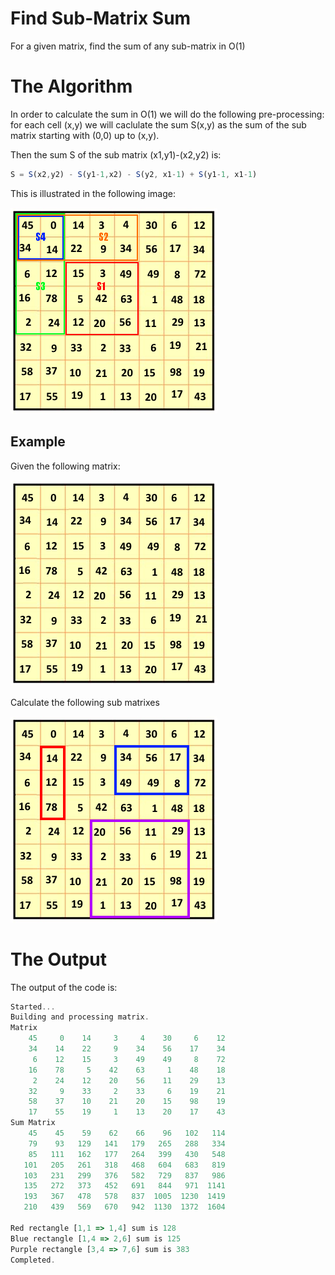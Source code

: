 # Find Sub-Matrix Sum
For a given matrix, find the sum of any sub-matrix in O(1)

# The Algorithm
In order to calculate the sum in O(1) we will do the following pre-processing:
for each cell (x,y) we will caclulate the sum S(x,y) as the sum of the sub matrix starting with (0,0) up to (x,y).

Then the sum S of the sub matrix (x1,y1)-(x2,y2) is:
```javascript
S = S(x2,y2) - S(y1-1,x2) - S(y2, x1-1) + S(y1-1, x1-1)
```

This is illustrated in the following image:

![Pre-Processing](images/preprocessing.png)

## Example
Given the following matrix:

![Sample Matrix](images/matrix.png)

Calculate the following sub matrixes 

![Sample Sub-Matrixes](images/sub.matrix.png)

# The Output
The output of the code is:

```javascript
Started...
Building and processing matrix.
Matrix
    45     0    14     3     4    30     6    12
    34    14    22     9    34    56    17    34
     6    12    15     3    49    49     8    72
    16    78     5    42    63     1    48    18
     2    24    12    20    56    11    29    13
    32     9    33     2    33     6    19    21
    58    37    10    21    20    15    98    19
    17    55    19     1    13    20    17    43
Sum Matrix
    45    45    59    62    66    96   102   114
    79    93   129   141   179   265   288   334
    85   111   162   177   264   399   430   548
   101   205   261   318   468   604   683   819
   103   231   299   376   582   729   837   986
   135   272   373   452   691   844   971  1141
   193   367   478   578   837  1005  1230  1419
   210   439   569   670   942  1130  1372  1604

Red rectangle [1,1 => 1,4] sum is 128
Blue rectangle [1,4 => 2,6] sum is 125
Purple rectangle [3,4 => 7,6] sum is 383
Completed.
```
